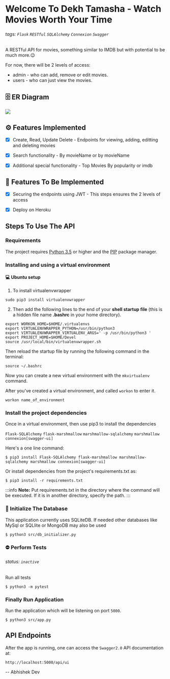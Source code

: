 # Welcome To Dekh Tamasha - Watch Movies Worth Your Time

###### tags: `Flask` `RESTful` `SQLAlchemy` `Connexion` `Swagger`

A RESTful API for movies, something similar to IMDB but with potential to be much more.:wink:

For now, there will be 2 levels of access:
-    admin - who can add, remove or edit movies.
-    users - who can just view the movies.

## :file_cabinet: ER Diagram
![](https://i.imgur.com/ABgpmvt.png)


## :gear: Features Implemented
- [X] Create, Read, Update Delete
        - Endpoints for viewing, adding, editting and deleting movies
        
- [X] Search functionality
        -  By movieName or by movieName

- [X] Additional special functionality
        -  Top Movies By popularity or imdb

## :wrench: Features To Be Implemented

- [x] Securing the endpoints using JWT
        - This steps ensures the 2 levels of access

- [x] Deploy on Heroku

## Steps To Use The API

### Requirements

The project requires [Python 3.5](https://www.python.org/downloads/release/python-396/) or higher and
the [PIP](https://pip.pypa.io/en/stable/) package manager.


### Installing and using a virtual environment

#### :computer: Ubuntu setup
1. To install virtualenvwrapper
```shell=1
sudo pip3 install virtualenvwrapper
```
2. Then add the following lines to the end of your **shell startup file** (this is a hidden file name **.bashrc** in your home directory).
```bash=1
export WORKON_HOME=$HOME/.virtualenvs
export VIRTUALENVWRAPPER_PYTHON=/usr/bin/python3
export VIRTUALENVWRAPPER_VIRTUALENV_ARGS=' -p /usr/bin/python3 '
export PROJECT_HOME=$HOME/Devel
source /usr/local/bin/virtualenvwrapper.sh
```

Then reload the startup file by running the following command in the terminal:
```shell=1
source ~/.bashrc
```
Now you can create a new virtual environment with the `mkvirtualenv` command.

After you've created a virtual environment, and called ```workon``` to enter it.
```shell=1
workon name_of_environment
```


### Install the project dependencies

Once in a virtual environment, then use pip3 to install the dependencies

`Flask-SQLAlchemy` `flask-marshmallow` `marshmallow-sqlalchemy` `marshmallow` `connexion[swagger-ui]`

Here's a one line command:
```console=1
$ pip3 install Flask-SQLAlchemy flask-marshmallow marshmallow-sqlalchemy marshmallow connexion[swagger-ui]
```

Or install dependencies from the project's requirements.txt as:
```console=1
$ pip3 install -r requirements.txt
```

:::info
**Note:** Put requirements.txt in the directory where the command will be executed. If it is in another directory, specify the path.
:::

### :pushpin: Initialize The Database
This application currently uses SQLiteDB. If needed other databases like MySql or SQLlite or MongoDB may also be used
```console=1
$ python3 src/db_initializer.py
```

### :no_entry: Perform Tests
###### status: `inactive`
Run all tests
```console=1
$ python3 -m pytest
```

### Finally Run Application

Run the application which will be listening on port `5000`.

```console
$ python3 src/app.py
```

## API Endpoints

After the app is running, one can access the `Swagger2.0` API documentation at:

```
http://localhost:5000/api/ui
```

-- Abhishek Dev
